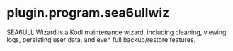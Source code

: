 # plugin.program.sea6ullwiz
SEA6ULL Wizard is a Kodi maintenance wizard, including cleaning, viewing logs, persisting user data, and even full backup/restore features.
